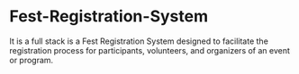 # Fest-Registration-System
It is a full stack is a Fest Registration System designed to facilitate the registration process for participants, volunteers, and organizers of an event or program.

